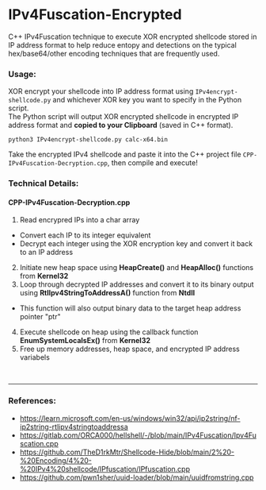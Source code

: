 # IPv4Fuscation-Encrypted

C++ IPv4Fuscation technique to execute XOR encrypted shellcode stored in IP address format to help reduce entopy and detections on the typical hex/base64/other encoding techniques that are frequently used.

### Usage:

XOR encrypt your shellcode into IP address format using `IPv4encrypt-shellcode.py` and whichever XOR key you want to specify in the Python script. <br />
The Python script will output XOR encrypted shellcode in encrypted IP address format and **copied to your Clipboard** (saved in C++ format). 
```
python3 IPv4encrypt-shellcode.py calc-x64.bin
```

Take the encrypted IPv4 shellcode and paste it into the C++ project file `CPP-IPv4Fuscation-Decryption.cpp`, then compile and execute!


### Technical Details:

#### CPP-IPv4Fuscation-Decryption.cpp
1. Read encrypred IPs into a char array
  - Convert each IP to its integer equivalent
  - Decrypt each integer using the XOR encryption key and convert it back to an IP address
2. Initiate new heap space using **HeapCreate()** and **HeapAlloc()** functions from **Kernel32**
3. Loop through decrypted IP addresses and convert it to its binary output using **RtlIpv4StringToAddressA()** function from **Ntdll**
  - This function will also output binary data to the target heap address pointer "ptr"
4. Execute shellcode on heap using the callback function **EnumSystemLocalsEx()** from **Kernel32**
5. Free up memory addresses, heap space, and encrypted IP address variabels

<br />

--------------
### References:

- https://learn.microsoft.com/en-us/windows/win32/api/ip2string/nf-ip2string-rtlipv4stringtoaddressa
- https://gitlab.com/ORCA000/hellshell/-/blob/main/IPv4Fuscation/Ipv4Fuscation.cpp
- https://github.com/TheD1rkMtr/Shellcode-Hide/blob/main/2%20-%20Encoding/4%20-%20IPv4%20shellcode/IPfuscation/IPfuscation.cpp
- https://github.com/pwn1sher/uuid-loader/blob/main/uuidfromstring.cpp
